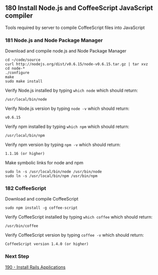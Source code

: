 ## 180 Install Node.js and CoffeeScript JavaScript compiler

Tools required by server to compile CoffeeScript files into JavaScript

### 181 Node.js and Node Package Manager

Download and compile node.js and Node Package Manager

```
cd ~/code/source
curl http://nodejs.org/dist/v0.6.15/node-v0.6.15.tar.gz | tar xvz
cd node-*
./configure
make
sudo make install
```

Verify Node.js installed by typing `which node` which should return:

```console
/usr/local/bin/node
```

Verify Node.js version by typing `node -v` which should return:

```console
v0.6.15
```

Verify npm installed by typing `which npm` which should return:

```
/usr/local/bin/npm
```

Verify npm version by typing `npm -v` which should return:

```console
1.1.16 (or higher)
```

Make symbolic links for node and npm

```
sudo ln -s /usr/local/bin/node /usr/bin/node
sudo ln -s /usr/local/bin/npm /usr/bin/npm
```

### 182 CoffeeScript

Download and compile CoffeeScript

```
sudo npm install -g coffee-script
```

Verify CoffeeScript installed by typing `which coffee` which should return:

```console
/usr/bin/coffee
```

Verify CoffeeScript version by typing `coffee -v` which should return:

```console
CoffeeScript version 1.4.0 (or higher)
```

### Next Step

[190 - Install Rails Applications](https://github.com/sleepepi/sleepepi/tree/master/virtual-machines/190-install-rails-applications.md)
